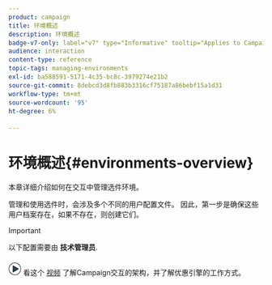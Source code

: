 ```yaml
---
product: campaign
title: 环境概述
description: 环境概述
badge-v7-only: label="v7" type="Informative" tooltip="Applies to Campaign Classic v7 only"
audience: interaction
content-type: reference
topic-tags: managing-environments
exl-id: ba588591-5171-4c35-bc8c-3979274e21b2
source-git-commit: 8debcd3d8fb883b3316cf75187a86bebf15a1d31
workflow-type: tm+mt
source-wordcount: '95'
ht-degree: 6%

---
```


# 环境概述{#environments-overview}



本章详细介绍如何在交互中管理选件环境。

管理和使用选件时，会涉及多个不同的用户配置文件。 因此，第一步是确保这些用户档案存在，如果不存在，则创建它们。

>[!IMPORTANT]
>
>以下配置需要由 **技术管理员**.

![](assets/do-not-localize/how-to-video.png) 看这个 [视频](https://helpx.adobe.com/campaign/classic/how-to/architecture-of-acs-v6.html?playlist=/ccx/v1/collection/product/campaign/classic/segment/digital-marketers/explevel/intermediate/applaunch/get-started/collection.ccx.js&amp;ref=helpx.adobe.com) 了解Campaign交互的架构，并了解优惠引擎的工作方式。
